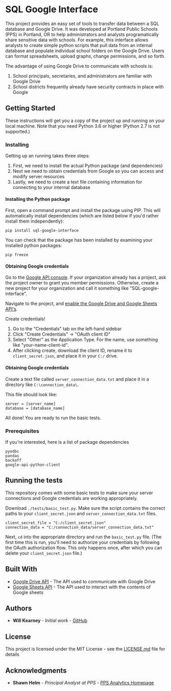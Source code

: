 # SQL Google Interface

This project provides an easy set of tools to transfer data between a SQL database and Google Drive. It was developed at Portland Public Schools (PPS) in Portland, OR to help administrators and analysts programatically share sensitive data with schools. For example, this interface allows analysts to create simple python scripts that pull data from an internal database and populate individual school folders on the Google Drive. Users can format spreadsheets, upload graphs, change permissions, and so forth.

The advantage of using Google Drive to communicate with schools is:
1. School principals, secretaries, and administrators are familiar with Google Drive
2. School districts frequently already have security contracts in place with Google

## Getting Started

These instructions will get you a copy of the project up and running on your local machine. Note that you need Python 3.6 or higher (Python 2.7 is not supported.)

### Installing

Getting up an running takes three steps:
1. First, we need to install the actual Python package (and dependencies)
2. Next we need to obtain credentials from Google so you can access and modify server resources
3. Lastly, we need to create a text file containing information for connecting to your internal database

#### Installing the Python package

First, open a command prompt and install the package using PIP. This will automatically install dependencies (which are listed below if you'd rather install them independently):

```
pip install sql-google-interface
```

You can check that the package has been installed by examining your installed python packages:

```
pip freeze
```

#### Obtaining Google credentials

Go to the [Google API console](https://console.developers.google.com/). If your organization already has a project, ask the project owner to grant you member permissions. Otherwise, create a new project for your organization and call it something like "SQL-google-interface".

Navigate to the project, and [enable the Google Drive and Google Sheets API's](https://support.google.com/googleapi/answer/6158841?hl=en).

Create credentials!
1. Go to the "Credentials" tab on the left-hand sidebar
2. Click "Create Credentials" -> "OAuth client ID"
3. Select "Other" as the Application Type. For the name, use something like "your-name-client-id".
4. After clicking create, download the client ID, rename it to ```client_secret.json```, and place it in your ```C:/``` drive.

#### Obtaining Google credentials

Create a text file called ```server_connection_data.txt``` and place it in a directory like ```C:\connection_data\```.

This file should look like:

```
server = [server_name]
database = [database_name]
```

All done! You are ready to run the basic tests.

### Prerequisites

If you're interested, here is a list of package dependencies

```
pyodbc
pandas
backoff
google-api-python-client
```

## Running the tests

This repository comes with some basic tests to make sure your server connections and Google credentials are working appropriately.

Download ```./tests/basic_test.py```. Make sure the script contains the correct paths to your ```client_secret.json``` and ```server_connection_data.txt``` files.

```
client_secret_file = "C:/client_secret.json"
connection_data = "C:/connection_data/server_connection_data.txt"
```

Next, ```cd``` into the appropriate directory and run the ```basic_test.py``` file. (The first time this is run, you'll need to authorize your credentials by following the OAuth authorization flow. This only happens once, after which you can delete your ```client_secret.json``` file.)

## Built With

* [Google Drive API](https://developers.google.com/drive) - The API used to communicate with Google Drive
* [Google Sheets API](https://developers.google.com/sheets) - The API used to interact with the contents of Google sheets

## Authors

* **Will Kearney** - *Initial work* - [GitHub](https://github.com/wtkearney)

## License

This project is licensed under the MIT License - see the [LICENSE.md](LICENSE.md) file for details

## Acknowledgments

* **Shawn Helm** - *Principal Analyst at PPS* - [PPS Analytics Homepage](https://www.pps.net/Page/940)
